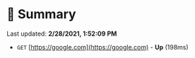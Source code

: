 # 📖 Summary
Last updated: **2/28/2021, 1:52:09 PM**

- `GET` [https://google.com](https://google.com) - **Up** (198ms)
